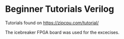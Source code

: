# Beginner Tutorials Verilog
Tutorials found on  https://zipcpu.com/tutorial/

The icebreaker FPGA board was used for the excecises.
